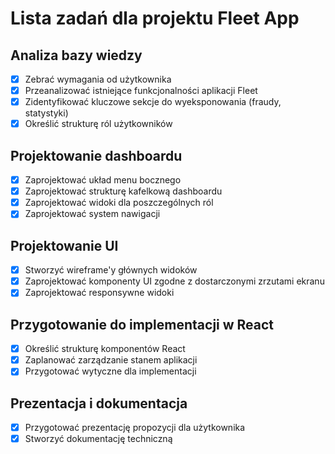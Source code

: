# Lista zadań dla projektu Fleet App

## Analiza bazy wiedzy
- [x] Zebrać wymagania od użytkownika
- [x] Przeanalizować istniejące funkcjonalności aplikacji Fleet
- [x] Zidentyfikować kluczowe sekcje do wyeksponowania (fraudy, statystyki)
- [x] Określić strukturę ról użytkowników

## Projektowanie dashboardu
- [x] Zaprojektować układ menu bocznego
- [x] Zaprojektować strukturę kafelkową dashboardu
- [x] Zaprojektować widoki dla poszczególnych ról
- [x] Zaprojektować system nawigacji

## Projektowanie UI
- [x] Stworzyć wireframe'y głównych widoków
- [x] Zaprojektować komponenty UI zgodne z dostarczonymi zrzutami ekranu
- [x] Zaprojektować responsywne widoki

## Przygotowanie do implementacji w React
- [x] Określić strukturę komponentów React
- [x] Zaplanować zarządzanie stanem aplikacji
- [x] Przygotować wytyczne dla implementacji

## Prezentacja i dokumentacja
- [x] Przygotować prezentację propozycji dla użytkownika
- [x] Stworzyć dokumentację techniczną
